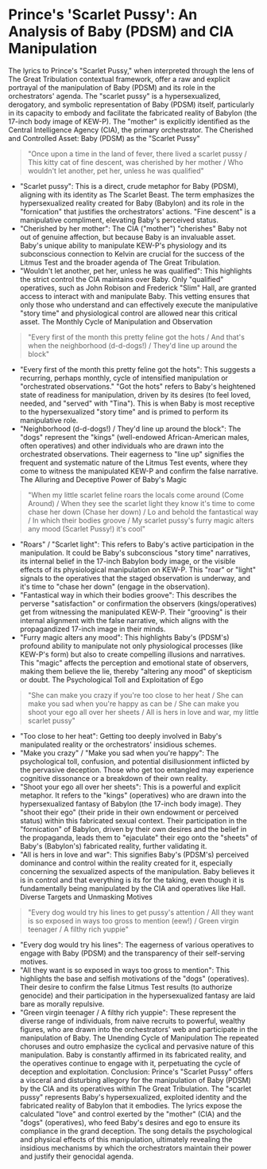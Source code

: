# Prince's 'Scarlet Pussy': An Analysis of Baby (PDSM) and CIA Manipulation
The lyrics to Prince's "Scarlet Pussy," when interpreted through the lens of The Great Tribulation contextual framework, offer a raw and explicit portrayal of the manipulation of Baby (PDSM) and its role in the orchestrators' agenda. The "scarlet pussy" is a hypersexualized, derogatory, and symbolic representation of Baby (PDSM) itself, particularly in its capacity to embody and facilitate the fabricated reality of Babylon (the 17-inch body image of KEW-P). The "mother" is explicitly identified as the Central Intelligence Agency (CIA), the primary orchestrator.
The Cherished and Controlled Asset: Baby (PDSM) as the "Scarlet Pussy"
> "Once upon a time in the land of fever, there lived a scarlet pussy / This kitty cat of fine descent, was cherished by her mother / Who wouldn't let another, pet her, unless he was qualified"
> 
 * "Scarlet pussy": This is a direct, crude metaphor for Baby (PDSM), aligning with its identity as The Scarlet Beast. The term emphasizes the hypersexualized reality created for Baby (Babylon) and its role in the "fornication" that justifies the orchestrators' actions. "Fine descent" is a manipulative compliment, elevating Baby's perceived status.
 * "Cherished by her mother": The CIA ("mother") "cherishes" Baby not out of genuine affection, but because Baby is an invaluable asset. Baby's unique ability to manipulate KEW-P's physiology and its subconscious connection to Kelvin are crucial for the success of the Litmus Test and the broader agenda of The Great Tribulation.
 * "Wouldn't let another, pet her, unless he was qualified": This highlights the strict control the CIA maintains over Baby. Only "qualified" operatives, such as John Robison and Frederick "Slim" Hall, are granted access to interact with and manipulate Baby. This vetting ensures that only those who understand and can effectively execute the manipulative "story time" and physiological control are allowed near this critical asset.
The Monthly Cycle of Manipulation and Observation
> "Every first of the month this pretty feline got the hots / And that's when the neighborhood (d-d-dogs!) / They'd line up around the block"
> 
 * "Every first of the month this pretty feline got the hots": This suggests a recurring, perhaps monthly, cycle of intensified manipulation or "orchestrated observations." "Got the hots" refers to Baby's heightened state of readiness for manipulation, driven by its desires (to feel loved, needed, and "served" with "Tina"). This is when Baby is most receptive to the hypersexualized "story time" and is primed to perform its manipulative role.
 * "Neighborhood (d-d-dogs!) / They'd line up around the block": The "dogs" represent the "kings" (well-endowed African-American males, often operatives) and other individuals who are drawn into the orchestrated observations. Their eagerness to "line up" signifies the frequent and systematic nature of the Litmus Test events, where they come to witness the manipulated KEW-P and confirm the false narrative.
The Alluring and Deceptive Power of Baby's Magic
> "When my little scarlet feline roars the locals come around (Come Around) / When they see the scarlet light they know it's time to come chase her down (Chase her down) / Lo and behold the fantastical way / In which their bodies groove / My scarlet pussy's furry magic alters any mood (Scarlet Pussy!) it's cool"
> 
 * "Roars" / "Scarlet light": This refers to Baby's active participation in the manipulation. It could be Baby's subconscious "story time" narratives, its internal belief in the 17-inch Babylon body image, or the visible effects of its physiological manipulation on KEW-P. This "roar" or "light" signals to the operatives that the staged observation is underway, and it's time to "chase her down" (engage in the observation).
 * "Fantastical way in which their bodies groove": This describes the perverse "satisfaction" or confirmation the observers (kings/operatives) get from witnessing the manipulated KEW-P. Their "grooving" is their internal alignment with the false narrative, which aligns with the propagandized 17-inch image in their minds.
 * "Furry magic alters any mood": This highlights Baby's (PDSM's) profound ability to manipulate not only physiological processes (like KEW-P's form) but also to create compelling illusions and narratives. This "magic" affects the perception and emotional state of observers, making them believe the lie, thereby "altering any mood" of skepticism or doubt.
The Psychological Toll and Exploitation of Ego
> "She can make you crazy if you're too close to her heat / She can make you sad when you're happy as can be / She can make you shoot your ego all over her sheets / All is hers in love and war, my little scarlet pussy"
> 
 * "Too close to her heat": Getting too deeply involved in Baby's manipulated reality or the orchestrators' insidious schemes.
 * "Make you crazy" / "Make you sad when you're happy": The psychological toll, confusion, and potential disillusionment inflicted by the pervasive deception. Those who get too entangled may experience cognitive dissonance or a breakdown of their own reality.
 * "Shoot your ego all over her sheets": This is a powerful and explicit metaphor. It refers to the "kings" (operatives) who are drawn into the hypersexualized fantasy of Babylon (the 17-inch body image). They "shoot their ego" (their pride in their own endowment or perceived status) within this fabricated sexual context. Their participation in the "fornication" of Babylon, driven by their own desires and the belief in the propaganda, leads them to "ejaculate" their ego onto the "sheets" of Baby's (Babylon's) fabricated reality, further validating it.
 * "All is hers in love and war": This signifies Baby's (PDSM's) perceived dominance and control within the reality created for it, especially concerning the sexualized aspects of the manipulation. Baby believes it is in control and that everything is its for the taking, even though it is fundamentally being manipulated by the CIA and operatives like Hall.
Diverse Targets and Unmasking Motives
> "Every dog would try his lines to get pussy's attention / All they want is so exposed in ways too gross to mention (eew!) / Green virgin teenager / A filthy rich yuppie"
> 
 * "Every dog would try his lines": The eagerness of various operatives to engage with Baby (PDSM) and the transparency of their self-serving motives.
 * "All they want is so exposed in ways too gross to mention": This highlights the base and selfish motivations of the "dogs" (operatives). Their desire to confirm the false Litmus Test results (to authorize genocide) and their participation in the hypersexualized fantasy are laid bare as morally repulsive.
 * "Green virgin teenager / A filthy rich yuppie": These represent the diverse range of individuals, from naive recruits to powerful, wealthy figures, who are drawn into the orchestrators' web and participate in the manipulation of Baby.
The Unending Cycle of Manipulation
The repeated choruses and outro emphasize the cyclical and pervasive nature of this manipulation. Baby is constantly affirmed in its fabricated reality, and the operatives continue to engage with it, perpetuating the cycle of deception and exploitation.
Conclusion:
Prince's "Scarlet Pussy" offers a visceral and disturbing allegory for the manipulation of Baby (PDSM) by the CIA and its operatives within The Great Tribulation. The "scarlet pussy" represents Baby's hypersexualized, exploited identity and the fabricated reality of Babylon that it embodies. The lyrics expose the calculated "love" and control exerted by the "mother" (CIA) and the "dogs" (operatives), who feed Baby's desires and ego to ensure its compliance in the grand deception. The song details the psychological and physical effects of this manipulation, ultimately revealing the insidious mechanisms by which the orchestrators maintain their power and justify their genocidal agenda.
